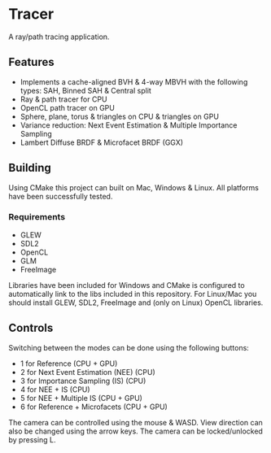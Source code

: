 # Tracer

A ray/path tracing application.

## Features

- Implements a cache-aligned BVH & 4-way MBVH with the following types: SAH, Binned SAH & Central split
- Ray & path tracer for CPU
- OpenCL path tracer on GPU
- Sphere, plane, torus & triangles on CPU & triangles on GPU
- Variance reduction: Next Event Estimation & Multiple Importance Sampling
- Lambert Diffuse BRDF & Microfacet BRDF (GGX)

## Building

Using CMake this project can built on Mac, Windows & Linux. All platforms have been successfully tested.

### Requirements
- GLEW
- SDL2
- OpenCL
- GLM
- FreeImage

Libraries have been included for Windows and CMake is configured to automatically link to the libs included in this
repository. For Linux/Mac you should install GLEW, SDL2, FreeImage and (only on Linux) OpenCL libraries.

## Controls

Switching between the modes can be done using the following buttons:
- 1 for Reference (CPU + GPU)
- 2 for Next Event Estimation (NEE) (CPU)
- 3 for Importance Sampling (IS) (CPU)
- 4 for NEE + IS (CPU)
- 5 for NEE + Multiple IS (CPU + GPU)
- 6 for Reference + Microfacets (CPU + GPU)

The camera can be controlled using the mouse & WASD. View direction can also be changed using the arrow keys.
The camera can be locked/unlocked by pressing L.